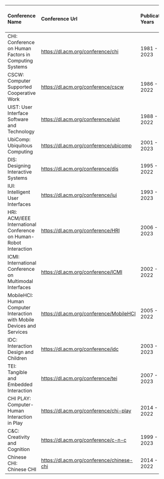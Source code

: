 | Conference Name                                                        | Conference Url                            | Publication Years   | Publication count   | Available for Download   |   Citation count | Downloads (cumulative)   | Downloads (6 weeks)   | Downloads (12 months)   |   Average Citation per Article |   Average Downloads per Article |
|:-----------------------------------------------------------------------|:------------------------------------------|:--------------------|:--------------------|:-------------------------|-----------------:|:-------------------------|:----------------------|:------------------------|-------------------------------:|--------------------------------:|
| CHI: Conference on Human Factors in Computing Systems                  | https://dl.acm.org/conference/chi         | 1981 - 2023         | 23,513              | 22,249                   |           495613 | 17,591,343               | 310,402               | 2,595,584               |                             21 |                             791 |
| CSCW: Computer Supported Cooperative Work                              | https://dl.acm.org/conference/cscw        | 1986 - 2022         | 3,000               | 2,724                    |            87010 | 2,090,760                | 16,520                | 185,897                 |                             29 |                             768 |
| UIST: User Interface Software and Technology                           | https://dl.acm.org/conference/uist        | 1988 - 2022         | 2,628               | 2,412                    |            74110 | 2,045,432                | 25,529                | 255,232                 |                             28 |                             848 |
| UbiComp: Ubiquitous Computing                                          | https://dl.acm.org/conference/ubicomp     | 2001 - 2023         | 4,052               | 3,716                    |            60196 | 1,568,888                | 14,401                | 134,229                 |                             15 |                             422 |
| DIS: Designing Interactive Systems                                     | https://dl.acm.org/conference/dis         | 1995 - 2022         | 2,131               | 2,051                    |            31366 | 1,293,978                | 19,271                | 228,623                 |                             15 |                             631 |
| IUI: Intelligent User Interfaces                                       | https://dl.acm.org/conference/iui         | 1993 - 2023         | 2,487               | 2,384                    |            30607 | 1,143,699                | 16,780                | 133,582                 |                             12 |                             480 |
| HRI: ACM/IEEE International Conference on Human-Robot Interaction      | https://dl.acm.org/conference/HRI         | 2006 - 2023         | 3,228               | 3,066                    |            30441 | 982,546                  | 15,410                | 155,217                 |                              9 |                             320 |
| ICMI: International Conference on Multimodal Interfaces                | https://dl.acm.org/conference/ICMI        | 2002 - 2022         | 2,081               | 1,995                    |            25927 | 706,254                  | 8,749                 | 92,918                  |                             12 |                             354 |
| MobileHCI: Human Computer Interaction with Mobile Devices and Services | https://dl.acm.org/conference/MobileHCI   | 2005 - 2022         | 1,916               | 1,824                    |            22352 | 855,659                  | 5,627                 | 60,502                  |                             12 |                             469 |
| IDC: Interaction Design and Children                                   | https://dl.acm.org/conference/idc         | 2003 - 2023         | 1,646               | 1,577                    |            17581 | 681,228                  | 9,209                 | 83,744                  |                             11 |                             432 |
| TEI: Tangible and Embedded Interaction                                 | https://dl.acm.org/conference/tei         | 2007 - 2023         | 1,633               | 1,557                    |            17578 | 702,901                  | 8,643                 | 79,940                  |                             11 |                             451 |
| CHI PLAY: Computer-Human Interaction in Play                           | https://dl.acm.org/conference/chi-play    | 2014 - 2022         | 1,067               | 1,026                    |             7219 | 368,470                  | 6,983                 | 73,189                  |                              7 |                             359 |
| C&C: Creativity and Cognition                                          | https://dl.acm.org/conference/c-n-c       | 1999 - 2023         | 1,088               | 1,005                    |             5530 | 362,934                  | 4,818                 | 46,855                  |                              5 |                             361 |
| Chinese CHI: Chinese CHI                                               | https://dl.acm.org/conference/chinese-chi | 2014 - 2022         | 126                 | 118                      |              472 | 27,804                   | 437                   | 5,418                   |                              4 |                             236 |